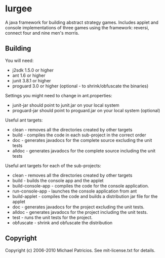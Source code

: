 # lurgee

A java framework for building abstract strategy games. Includes applet and console implementations of three games using the framework: reversi, connect four and nine men's morris.

## Building

You will need:

* j2sdk 1.5.0 or higher
* ant 1.6 or higher
* junit 3.8.1 or higher
* proguard 3.0 or higher (optional - to shrink/obfuscate the binaries)

Settings you might need to change in ant.properties:

* junit-jar should point to junit.jar on your local system
* proguard-jar should point to proguard.jar on your local system (optional)

Useful ant targets:

* clean - removes all the directories created by other targets
* build - compiles the code in each sub-project in the correct order
* doc - generates javadocs for the complete source excluding the unit tests
* alldoc - generates javadocs for the complete source including the unit tests

Useful ant targets for each of the sub-projects:

* clean - removes all the directories created by other targets
* build - builds the console app and the applet
* build-console-app - compiles the code for the console application.
* run-console-app - launches the console application from ant
* build-applet - compiles the code and builds a distribution jar file for the applet
* doc - generates javadocs for the project excluding the unit tests.
* alldoc - generates javadocs for the project including the unit tests.
* test - runs the unit tests for the project.
* obfuscate - shrink and obfuscate the distribution

## Copyright

Copyright (c) 2006-2010 Michael Patricios. See mit-license.txt for details.